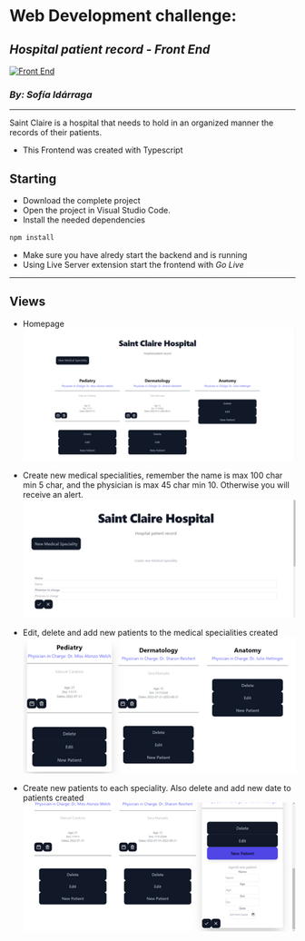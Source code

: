 # Web Development challenge:

## _Hospital patient record - Front End_

[![Front End](https://badgen.net/badge/BackEnd/here/blue?icon=github)](https://github.com/sofia-idarraga/Hospital-patient-record-BE)

### _By: Sofía Idárraga_

---

Saint Claire is a hospital that needs to hold in an organized manner the records of their patients.

- This Frontend was created with Typescript

## Starting

- Download the complete project
- Open the project in Visual Studio Code.
- Install the needed dependencies

```sh
npm install
```

- Make sure you have alredy start the backend and is running
- Using Live Server extension start the frontend with _Go Live_

---
## Views
- Homepage
![Homepage](https://github.com/sofia-idarraga/Hospital-patient-record-FE/blob/c9e9869da5644136a71414c2030af4939795d9c8/screenshots/ss1.PNG)

- Create new medical specialities, remember the name is max 100 char min 5 char, and the physician is max 45 char min 10. Otherwise you will receive an alert.
![Create](https://github.com/sofia-idarraga/Hospital-patient-record-FE/blob/c9e9869da5644136a71414c2030af4939795d9c8/screenshots/ss2.PNG)

- Edit, delete and add new patients to the medical specialities created
![Speciality](https://github.com/sofia-idarraga/Hospital-patient-record-FE/blob/c9e9869da5644136a71414c2030af4939795d9c8/screenshots/ss3.PNG)

- Create new patients to each speciality. Also delete and add new date to patients created
![Patient](https://github.com/sofia-idarraga/Hospital-patient-record-FE/blob/c9e9869da5644136a71414c2030af4939795d9c8/screenshots/ss4.PNG)

